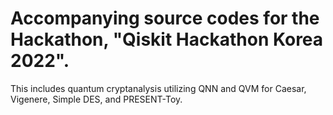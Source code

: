 # Accompanying source codes for the Hackathon, "Qiskit Hackathon Korea 2022".

This includes quantum cryptanalysis utilizing QNN and QVM for Caesar, Vigenere, Simple DES, and PRESENT-Toy.
